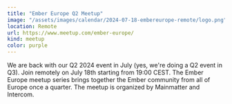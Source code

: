 ```yaml
---
title: "Ember Europe Q2 Meetup"
image: "/assets/images/calendar/2024-07-18-embereurope-remote/logo.png"
location: Remote
url: https://www.meetup.com/ember-europe/
kind: meetup
color: purple
---
```


We are back with our Q2 2024 event in July (yes, we're doing a Q2 event in Q3).
Join remotely on July 18th starting from 19:00 CEST. The Ember Europe meetup
series brings together the Ember community from all of Europe once a quarter.
The meetup is organized by Mainmatter and Intercom.

